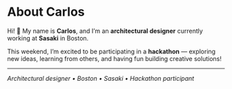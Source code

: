 # About Carlos

Hi! 👋 My name is **Carlos**, and I’m an **architectural designer** currently working at **Sasaki** in Boston.  

This weekend, I’m excited to be participating in a **hackathon** — exploring new ideas, learning from others, and having fun building creative solutions!  

---
*Architectural designer • Boston • Sasaki • Hackathon participant*